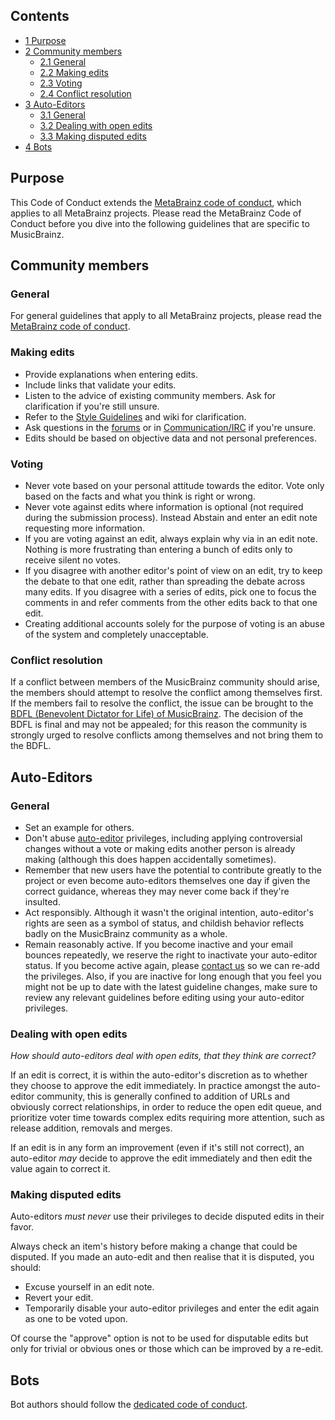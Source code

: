 Contents
--------

* [1 Purpose](#Purpose)
* [2 Community members](#Community_members)
    * [2.1 General](#General)
    * [2.2 Making edits](#Making_edits)
    * [2.3 Voting](#Voting)
    * [2.4 Conflict resolution](#Conflict_resolution)
* [3 Auto-Editors](#Auto-Editors)
    * [3.1 General](#General_2)
    * [3.2 Dealing with open edits](#Dealing_with_open_edits)
    * [3.3 Making disputed edits](#Making_disputed_edits)
* [4 Bots](#Bots)

Purpose
-------

This Code of Conduct extends the [MetaBrainz code of conduct](https://metabrainz.org/code-of-conduct), which applies to all MetaBrainz projects. Please read the MetaBrainz Code of Conduct before you dive into the following guidelines that are specific to MusicBrainz.

Community members
-----------------

### General

For general guidelines that apply to all MetaBrainz projects, please read the [MetaBrainz code of conduct](https://metabrainz.org/code-of-conduct).

### Making edits

* Provide explanations when entering edits.
* Include links that validate your edits.
* Listen to the advice of existing community members. Ask for clarification if you're still unsure.
* Refer to the [Style Guidelines](https://musicbrainz.org/doc/Style_Guideline) and wiki for clarification.
* Ask questions in the [forums](https://community.metabrainz.org/) or in [Communication/IRC](https://musicbrainz.org/doc/Communication/IRC) if you're unsure.
* Edits should be based on objective data and not personal preferences.

### Voting

* Never vote based on your personal attitude towards the editor. Vote only based on the facts and what you think is right or wrong.
* Never vote against edits where information is optional (not required during the submission process). Instead Abstain and enter an edit note requesting more information.
* If you are voting against an edit, always explain why via in an edit note. Nothing is more frustrating than entering a bunch of edits only to receive silent no votes.
* If you disagree with another editor's point of view on an edit, try to keep the debate to that one edit, rather than spreading the debate across many edits. If you disagree with a series of edits, pick one to focus the comments in and refer comments from the other edits back to that one edit.
* Creating additional accounts solely for the purpose of voting is an abuse of the system and completely unacceptable.

### Conflict resolution

If a conflict between members of the MusicBrainz community should arise, the members should attempt to resolve the conflict among themselves first. If the members fail to resolve the conflict, the issue can be brought to the [BDFL (Benevolent Dictator for Life) of MusicBrainz](https://musicbrainz.org/doc/User:RobertKaye). The decision of the BDFL is final and may not be appealed; for this reason the community is strongly urged to resolve conflicts among themselves and not bring them to the BDFL.

Auto-Editors
------------

### General

* Set an example for others.
* Don't abuse [auto-editor](https://musicbrainz.org/doc/Editor) privileges, including applying controversial changes without a vote or making edits another person is already making (although this does happen accidentally sometimes).
* Remember that new users have the potential to contribute greatly to the project or even become auto-editors themselves one day if given the correct guidance, whereas they may never come back if they're insulted.
* Act responsibly. Although it wasn't the original intention, auto-editor's rights are seen as a symbol of status, and childish behavior reflects badly on the MusicBrainz community as a whole.
* Remain reasonably active. If you become inactive and your email bounces repeatedly, we reserve the right to inactivate your auto-editor status. If you become active again, please [contact us](https://metabrainz.org/contact) so we can re-add the privileges. Also, if you are inactive for long enough that you feel you might not be up to date with the latest guideline changes, make sure to review any relevant guidelines before editing using your auto-editor privileges.

### Dealing with open edits

_How should auto-editors deal with open edits, that they think are correct?_

If an edit is correct, it is within the auto-editor's discretion as to whether they choose to approve the edit immediately. In practice amongst the auto-editor community, this is generally confined to addition of URLs and obviously correct relationships, in order to reduce the open edit queue, and prioritize voter time towards complex edits requiring more attention, such as release addition, removals and merges.

If an edit is in any form an improvement (even if it's still not correct), an auto-editor _may_ decide to approve the edit immediately and then edit the value again to correct it.

### Making disputed edits

Auto-editors _must never_ use their privileges to decide disputed edits in their favor.

Always check an item's history before making a change that could be disputed. If you made an auto-edit and then realise that it is disputed, you should:

* Excuse yourself in an edit note.
* Revert your edit.
* Temporarily disable your auto-editor privileges and enter the edit again as one to be voted upon.

Of course the "approve" option is not to be used for disputable edits but only for trivial or obvious ones or those which can be improved by a re-edit.

Bots
----

Bot authors should follow the [dedicated code of conduct](https://musicbrainz.org/doc/Code_of_Conduct/Bots).